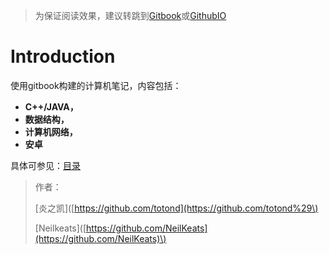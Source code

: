 > 为保证阅读效果，建议转跳到[Gitbook](https://hdnotes.gitbook.io/ns/)或[GithubIO](https://neilkeats.github.io/Records/)

# Introduction

使用gitbook构建的计算机笔记，内容包括：

* **C++/JAVA，**
* **数据结构，**
* **计算机网络，**
* **安卓**

具体可参见：[目录](README.md)

> 作者：
>
> \[炎之凯\]\([https://github.com/totond](https://github.com/totond%29\)
>
> \[Neilkeats\]\([https://github.com/NeilKeats](https://github.com/NeilKeats)\)



